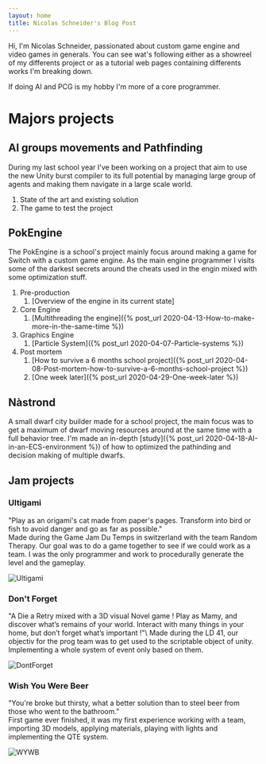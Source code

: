 ```yaml
---
layout: home
title: Nicolas Schneider's Blog Post
---
```



Hi, I'm Nicolas Schneider, passionated about custom game engine and video games in generals. You can see wat's following either as a showreel of my differents project or as a tutorial web pages containing differents works I'm breaking down.

If doing AI and PCG is my hobby I'm more of a core programmer.

# Majors projects

## AI groups movements and Pathfinding

During my last school year I've been working on a project that aim to use the new Unity burst compiler to its full potential by managing large group of agents and making them navigate in a large scale world. 
1. State of the art and existing solution
2. The game to test the project

## PokEngine

The PokEngine is a school's project mainly focus around making a game for Switch with a custom game engine. As the main engine programmer I visits some of the darkest secrets around the cheats used in the engin mixed with some optimization stuff. 
1. Pre-production
    1. [Overview of the engine in its current state]
2. Core Engine
    1. [Multithreading the engine]({% post_url 2020-04-13-How-to-make-more-in-the-same-time %})
2. Graphics Engine
    1. [Particle System]({% post_url 2020-04-07-Particle-systems %}) 
4. Post mortem
    1. [How to survive a 6 months school project]({% post_url 2020-04-08-Post-mortem-how-to-survive-a-6-months-school-project %}) 
    2. [One week later]({% post_url 2020-04-29-One-week-later %})


## Nàstrond

A small dwarf city builder made for a school project, the main focus was to get a maximum of dwarf moving resources around at the same time with a full behavior tree. I'm made an in-depth [study]({% post_url 2020-04-18-AI-in-an-ECS-environment %}) of how to optimized the pathinding and decision making of multiple dwarfs.

## Jam projects

### Ultigami
"Play as an origami's cat made from paper's pages. Transform into bird or fish to avoid danger and go as far as possible."\
Made during the Game Jam Du Temps in switzerland with the team Random Therapy. Our goal was to do a game together to see if we could work as a team. I was the only programmer and work to procedurally generate the level and the gameplay.

![Ultigami](../assets/images/ultigami.png)

### Don't Forget
"A Die a Retry mixed with a 3D visual Novel game ! Play as Mamy, and discover what’s remains of your world. Interact with many things in your home, but don’t forget what’s important !"\ 
Made during the LD 41, our objectiv for the prog team was to get used to the scriptable object of unity. Implementing a whole system of event only based on them.

![DontForget](../assets/images/dont_forget.png)

### Wish You Were Beer
"You're broke but thirsty, what a better solution than to steel beer from those who went to the bathroom."\
First game ever finished, it was my first experience working with a team, importing 3D models, applying materials, playing with lights and implementing the QTE system.

![WYWB](../assets/images/wish_you_were_beer.png)
